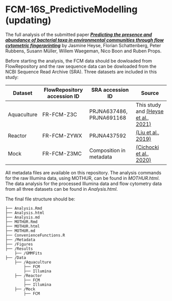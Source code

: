 # FCM-16S_PredictiveModelling (updating)

The full analysis of the submitted paper [***Predicting the presence and abundance of bacterial taxa in environmental communities through flow cytometric fingerprinting***](https://github.com/jeheyse/FCM-16S_PredictiveModelling) by Jasmine Heyse, Florian Schattenberg, Peter Rubbens, Susann Müller, Willem Waegeman, Nico Boon and Ruben Props.

Before starting the analysis, the FCM data should be dowloaded from FlowRepository and the raw sequence data can be dowloaded from the NCBI Sequence Read Archive (SRA). Three datasets are included in this study:

| Dataset  | FlowRepository accession ID | SRA accession ID | Source |
| ------------- | ------------- |------------- |------------- |
| Aquaculture  | FR-FCM-Z3C  |  PRJNA637486, PRJNA691168  | This study and [(Heyse et al., 2021)](https://sfamjournals.onlinelibrary.wiley.com/doi/full/10.1111/1462-2920.15310) |
| Reactor  | FR-FCM-ZYWX  | PRJNA437592  | [(Liu et al., 2019)](https://sfamjournals.onlinelibrary.wiley.com/doi/full/10.1111/1462-2920.14437) |
| Mock | FR-FCM-Z3MC  | Composition in metadata  | [(Cichocki et al., 2020)](https://www.nature.com/articles/s41596-020-0362-0#citeas) |


All metadata files are available on this repository. The analysis commands for the raw Illumina data, using MOTHUR, can be found in _MOTHUR.html_. The data analysis for the processed Illumina data and flow cytometry data from all three datasets can be found in _Analysis.html_.

The final file structure should be: 

```
├── Analysis.Rmd
├── Analysis.html
├── Analysis.md
├── MOTHUR.Rmd
├── MOTHUR.html
├── MOTHUR.md
├── ConvenienceFunctions.R
├── /Metadata
├── /Figures
├── /Results
    ├── /GMMFits
├── /Data
    ├── /Aquaculture
	    ├── FCM
	    ├── Illumina
    ├── /Reactor
	    ├── FCM
	    ├── Illumina
    ├── /Mock
	    ├── FCM
```
